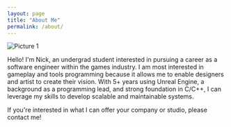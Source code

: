 ```yaml
---
layout: page
title: "About Me"
permalink: /about/
---
```


![Picture 1](/assets/fullsize.png)

Hello! I'm Nick, an undergrad student interested in pursuing a career as a software engineer within the games industry. I am most interested in gameplay and tools programming because it allows me to enable designers and artist to create their vision. With 5+ years using Unreal Engine, a background as a programming lead, and strong foundation in C/C++, I can leverage my skills to develop scalable and maintainable systems.

If you're interested in what I can offer your company or studio, please contact me!
